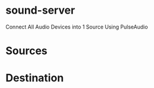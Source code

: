 # sound-server

Connect All Audio Devices into 1 Source Using PulseAudio

# Sources



# Destination




